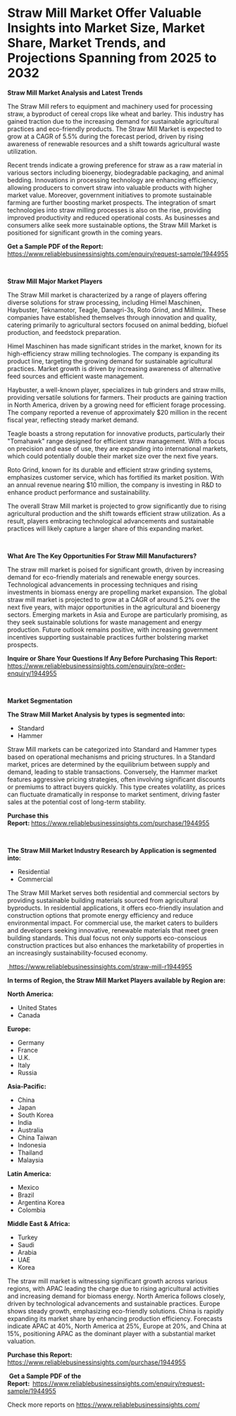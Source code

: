 <p><h1>Straw Mill Market Offer Valuable Insights into Market Size, Market Share, Market Trends, and Projections Spanning from 2025 to 2032</h1></p><p><strong>Straw Mill Market Analysis and Latest Trends</strong></p>
<p><p>The Straw Mill refers to equipment and machinery used for processing straw, a byproduct of cereal crops like wheat and barley. This industry has gained traction due to the increasing demand for sustainable agricultural practices and eco-friendly products. The Straw Mill Market is expected to grow at a CAGR of 5.5% during the forecast period, driven by rising awareness of renewable resources and a shift towards agricultural waste utilization.</p><p>Recent trends indicate a growing preference for straw as a raw material in various sectors including bioenergy, biodegradable packaging, and animal bedding. Innovations in processing technology are enhancing efficiency, allowing producers to convert straw into valuable products with higher market value. Moreover, government initiatives to promote sustainable farming are further boosting market prospects. The integration of smart technologies into straw milling processes is also on the rise, providing improved productivity and reduced operational costs. As businesses and consumers alike seek more sustainable options, the Straw Mill Market is positioned for significant growth in the coming years.</p></p>
<p><strong>Get a Sample PDF of the Report:&nbsp;</strong> <a href="https://www.reliablebusinessinsights.com/enquiry/request-sample/1944955?utm_campaign=3350&utm_medium=2&utm_source=Github&utm_content=ia&utm_term=10042025&utm_id=straw-mill">https://www.reliablebusinessinsights.com/enquiry/request-sample/1944955</a></p>
<p>&nbsp;</p>
<p><strong>Straw Mill Major Market Players</strong></p>
<p><p>The Straw Mill market is characterized by a range of players offering diverse solutions for straw processing, including Himel Maschinen, Haybuster, Teknamotor, Teagle, Danagri-3s, Roto Grind, and Millmix. These companies have established themselves through innovation and quality, catering primarily to agricultural sectors focused on animal bedding, biofuel production, and feedstock preparation.</p><p>Himel Maschinen has made significant strides in the market, known for its high-efficiency straw milling technologies. The company is expanding its product line, targeting the growing demand for sustainable agricultural practices. Market growth is driven by increasing awareness of alternative feed sources and efficient waste management.</p><p>Haybuster, a well-known player, specializes in tub grinders and straw mills, providing versatile solutions for farmers. Their products are gaining traction in North America, driven by a growing need for efficient forage processing. The company reported a revenue of approximately $20 million in the recent fiscal year, reflecting steady market demand.</p><p>Teagle boasts a strong reputation for innovative products, particularly their "Tomahawk" range designed for efficient straw management. With a focus on precision and ease of use, they are expanding into international markets, which could potentially double their market size over the next five years.</p><p>Roto Grind, known for its durable and efficient straw grinding systems, emphasizes customer service, which has fortified its market position. With an annual revenue nearing $10 million, the company is investing in R&D to enhance product performance and sustainability.</p><p>The overall Straw Mill market is projected to grow significantly due to rising agricultural production and the shift towards efficient straw utilization. As a result, players embracing technological advancements and sustainable practices will likely capture a larger share of this expanding market.</p></p>
<p>&nbsp;</p>
<p><strong>What Are The Key Opportunities For Straw Mill Manufacturers?</strong></p>
<p><p>The straw mill market is poised for significant growth, driven by increasing demand for eco-friendly materials and renewable energy sources. Technological advancements in processing techniques and rising investments in biomass energy are propelling market expansion. The global straw mill market is projected to grow at a CAGR of around 5.2% over the next five years, with major opportunities in the agricultural and bioenergy sectors. Emerging markets in Asia and Europe are particularly promising, as they seek sustainable solutions for waste management and energy production. Future outlook remains positive, with increasing government incentives supporting sustainable practices further bolstering market prospects.</p></p>
<p><strong>Inquire or Share Your Questions If Any Before Purchasing This Report:</strong> <a href="https://www.reliablebusinessinsights.com/enquiry/pre-order-enquiry/1944955?utm_campaign=3350&utm_medium=2&utm_source=Github&utm_content=ia&utm_term=10042025&utm_id=straw-mill">https://www.reliablebusinessinsights.com/enquiry/pre-order-enquiry/1944955</a></p>
<p>&nbsp;</p>
<p><strong>Market Segmentation</strong></p>
<p><strong>The Straw Mill Market Analysis by types is segmented into:</strong></p>
<p><ul><li>Standard</li><li>Hammer</li></ul></p>
<p><p>Straw Mill markets can be categorized into Standard and Hammer types based on operational mechanisms and pricing structures. In a Standard market, prices are determined by the equilibrium between supply and demand, leading to stable transactions. Conversely, the Hammer market features aggressive pricing strategies, often involving significant discounts or premiums to attract buyers quickly. This type creates volatility, as prices can fluctuate dramatically in response to market sentiment, driving faster sales at the potential cost of long-term stability.</p></p>
<p><strong>Purchase this Report:&nbsp;</strong><a href="https://www.reliablebusinessinsights.com/purchase/1944955?utm_campaign=3350&utm_medium=2&utm_source=Github&utm_content=ia&utm_term=10042025&utm_id=straw-mill">https://www.reliablebusinessinsights.com/purchase/1944955</a></p>
<p>&nbsp;</p>
<p><strong>The Straw Mill Market Industry Research by Application is segmented into:</strong></p>
<p><ul><li>Residential</li><li>Commercial</li></ul></p>
<p><p>The Straw Mill Market serves both residential and commercial sectors by providing sustainable building materials sourced from agricultural byproducts. In residential applications, it offers eco-friendly insulation and construction options that promote energy efficiency and reduce environmental impact. For commercial use, the market caters to builders and developers seeking innovative, renewable materials that meet green building standards. This dual focus not only supports eco-conscious construction practices but also enhances the marketability of properties in an increasingly sustainability-focused economy.</p></p>
<p><a href="https://www.reliablebusinessinsights.com/straw-mill-r1944955?utm_campaign=3350&utm_medium=2&utm_source=Github&utm_content=ia&utm_term=10042025&utm_id=straw-mill">&nbsp;https://www.reliablebusinessinsights.com/straw-mill-r1944955</a></p>
<p><strong>In terms of Region, the Straw Mill Market Players available by Region are:</strong></p>
<p>
    <p> <strong> North America: </strong>
        <ul>
            <li>United States</li>
            <li>Canada</li>
        </ul>
        </p> 
    <p> <strong> Europe: </strong>
        <ul>
            <li>Germany</li>
            <li>France</li>
            <li>U.K.</li>
            <li>Italy</li>
            <li>Russia</li>
        </ul>
        </p> 
    <p> <strong> Asia-Pacific: </strong>
        <ul>
            <li>China</li>
            <li>Japan</li>
            <li>South Korea</li>
            <li>India</li>
            <li>Australia</li>
            <li>China Taiwan</li>
            <li>Indonesia</li>
            <li>Thailand</li>
            <li>Malaysia</li>
        </ul>
        </p> 
    <p> <strong> Latin America: </strong>
        <ul>
            <li>Mexico</li>
            <li>Brazil</li>
            <li>Argentina Korea</li>
            <li>Colombia</li>
        </ul>
        </p> 
    <p> <strong> Middle East & Africa: </strong>
        <ul>
            <li>Turkey</li>
            <li>Saudi</li>
            <li>Arabia</li>
            <li>UAE</li>
            <li>Korea</li>
        </ul>
    </p>
    </p>
<p><p>The straw mill market is witnessing significant growth across various regions, with APAC leading the charge due to rising agricultural activities and increasing demand for biomass energy. North America follows closely, driven by technological advancements and sustainable practices. Europe shows steady growth, emphasizing eco-friendly solutions. China is rapidly expanding its market share by enhancing production efficiency. Forecasts indicate APAC at 40%, North America at 25%, Europe at 20%, and China at 15%, positioning APAC as the dominant player with a substantial market valuation.</p></p>
<p><strong>Purchase this Report: </strong><a href="https://www.reliablebusinessinsights.com/purchase/1944955?utm_campaign=3350&utm_medium=2&utm_source=Github&utm_content=ia&utm_term=10042025&utm_id=straw-mill">https://www.reliablebusinessinsights.com/purchase/1944955</a></p>
<p>&nbsp;<strong>Get a Sample PDF of the Report:&nbsp;&nbsp;</strong><a href="https://www.reliablebusinessinsights.com/enquiry/request-sample/1944955?utm_campaign=3350&utm_medium=2&utm_source=Github&utm_content=ia&utm_term=10042025&utm_id=straw-mill">https://www.reliablebusinessinsights.com/enquiry/request-sample/1944955</a></p>
<p><strong></strong></p>
<p>Check more reports on <a href="https://www.reliablebusinessinsights.com/?utm_campaign=3350&utm_medium=2&utm_source=Github&utm_content=ia&utm_term=10042025&utm_id=straw-mill">https://www.reliablebusinessinsights.com/</a></p>